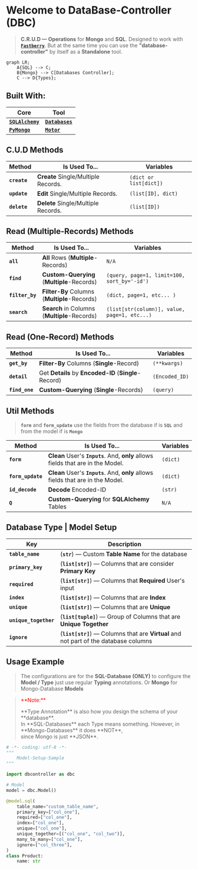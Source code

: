 # Welcome to **DataBase-Controller (DBC)**

> **C.R.U.D — Operations** for **Mongo** and **SQL**. Designed to work with <a href="https://pypi.org/project/fastberry/" target="_blank">**`Fastberry`**</a>.
> But at the same time you can use the **"database-controller"** by itself as a **Standalone** tool.

```mermaid
graph LR;
    A{SQL} --> C;
    B{Mongo} --> C[Databases Controller];
    C --> D{Types};
```

## **Built** With:

| Core                                                                                | Tool                                                                              |
| ----------------------------------------------------------------------------------- | --------------------------------------------------------------------------------- |
| <a href="https://pypi.org/project/SQLAlchemy/" target="_blank">**`SQLAlchemy`**</a> | <a href="https://pypi.org/project/databases/" target="_blank">**`Databases`**</a> |
| <a href="https://pypi.org/project/pymongo/" target="_blank">**`PyMongo`**</a>       | <a href="https://pypi.org/project/motor/" target="_blank">**`Motor`**</a>         |

## **C.U.D** Methods

| Method       | Is Used To...                       | Variables              |
| ------------ | ----------------------------------- | ---------------------- |
| **`create`** | **Create** Single/Multiple Records. | `(dict or list[dict])` |
| **`update`** | **Edit** Single/Multiple Records.   | `(list[ID], dict)`     |
| **`delete`** | **Delete** Single/Multiple Records. | `(list[ID])`           |

## **Read (Multiple-Records)** Methods

| Method          | Is Used To...                                | Variables                                    |
| --------------- | -------------------------------------------- | -------------------------------------------- |
| **`all`**       | **All** Rows (**Multiple**-Records)          | `N/A`                                        |
| **`find`**      | **Custom-Querying** (**Multiple**-Records)   | `(query, page=1, limit=100, sort_by='-id')`  |
| **`filter_by`** | **Filter-By** Columns (**Multiple**-Records) | `(dict, page=1, etc... )`                    |
| **`search`**    | **Search** in Columns (**Multiple**-Records) | `(list[str(column)], value, page=1, etc...)` |

## **Read (One-Record)** Methods

| Method         | Is Used To...                                         | Variables      |
| -------------- | ----------------------------------------------------- | -------------- |
| **`get_by`**   | **Filter-By** Columns (**Single**-Record)             | `(**kwargs)`   |
| **`detail`**   | Get **Details** by **Encoded-ID** (**Single**-Record) | `(Encoded_ID)` |
| **`find_one`** | **Custom-Querying** (**Single**-Records)              | `(query)`      |

## **Util** Methods

> **`form`** and **`form_update`** use the fields from the database if is **`SQL`** and from the model if is **`Mongo`**

| Method            | Is Used To...                                                                     | Variables |
| ----------------- | --------------------------------------------------------------------------------- | --------- |
| **`form`**        | **Clean** User's **`Inputs`**. And, **only** allows fields that are in the Model. | `(dict)`  |
| **`form_update`** | **Clean** User's **`Inputs`**. And, **only** allows fields that are in the Model. | `(dict)`  |
| **`id_decode`**   | **Decode** Encoded-ID                                                             | `(str)`   |
| **`Q`**           | **Custom-Querying** for **SQLAlchemy** Tables                                     | `N/A`     |

## Database **Type | Model** Setup

| Key                   | Description                                                                           |
| --------------------- | ------------------------------------------------------------------------------------- |
| **`table_name`**      | (**`str`**) — Custom **Table Name** for the database                                  |
| **`primary_key`**     | (**`list[str]`**) — Columns that are consider **Primary Key**                         |
| **`required`**        | (**`list[str]`**) — Columns that **Required** User's input                            |
| **`index`**           | (**`list[str]`**) — Columns that are **Index**                                        |
| **`unique`**          | (**`list[str]`**) — Columns that are **Unique**                                       |
| **`unique_together`** | (**`list[tuple]`**) — Group of Columns that are **Unique Together**                   |
| **`ignore`**          | (**`list[str]`**) — Columns that are **Virtual** and not part of the database columns |

## Usage **Example**

> The configurations are for the **SQL-Database (ONLY)** to configure the **Model / Type** just use regular **Typing** annotations.
> Or **Mongo** for Mongo-Database **Models**

> <p style="color:red">**Note:**</p> **Type Annotation** is also how you design the schema of your **database**. <br />
> In **SQL-Databases** each Type means something. However, in **Mongo-Databases** it does **NOT**, <br />
> since Mongo is just **JSON**.

```python title="model-sample.py"
# -*- coding: utf-8 -*-
"""
    Model-Setup-Sample
"""

import dbcontroller as dbc

# Model
model = dbc.Model()

@model.sql(
    table_name="custom_table_name",
    primary_key=["col_one"],
    required=["col_one"],
    index=["col_one"],
    unique=["col_one"],
    unique_together=[("col_one", "col_two")],
    many_to_many=["col_one"],
    ignore=["col_three"],
)
class Product:
    name: str
```
